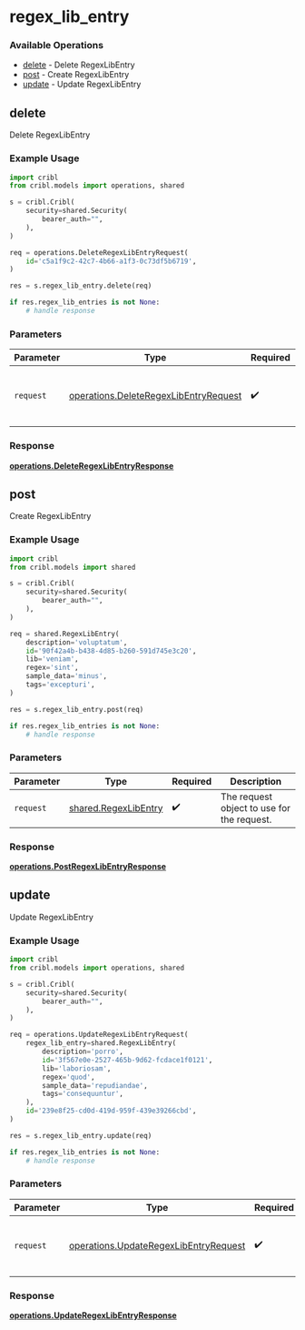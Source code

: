 # regex_lib_entry

### Available Operations

* [delete](#delete) - Delete RegexLibEntry
* [post](#post) - Create RegexLibEntry
* [update](#update) - Update RegexLibEntry

## delete

Delete RegexLibEntry

### Example Usage

```python
import cribl
from cribl.models import operations, shared

s = cribl.Cribl(
    security=shared.Security(
        bearer_auth="",
    ),
)

req = operations.DeleteRegexLibEntryRequest(
    id='c5a1f9c2-42c7-4b66-a1f3-0c73df5b6719',
)

res = s.regex_lib_entry.delete(req)

if res.regex_lib_entries is not None:
    # handle response
```

### Parameters

| Parameter                                                                                      | Type                                                                                           | Required                                                                                       | Description                                                                                    |
| ---------------------------------------------------------------------------------------------- | ---------------------------------------------------------------------------------------------- | ---------------------------------------------------------------------------------------------- | ---------------------------------------------------------------------------------------------- |
| `request`                                                                                      | [operations.DeleteRegexLibEntryRequest](../../models/operations/deleteregexlibentryrequest.md) | :heavy_check_mark:                                                                             | The request object to use for the request.                                                     |


### Response

**[operations.DeleteRegexLibEntryResponse](../../models/operations/deleteregexlibentryresponse.md)**


## post

Create RegexLibEntry

### Example Usage

```python
import cribl
from cribl.models import shared

s = cribl.Cribl(
    security=shared.Security(
        bearer_auth="",
    ),
)

req = shared.RegexLibEntry(
    description='voluptatum',
    id='90f42a4b-b438-4d85-b260-591d745e3c20',
    lib='veniam',
    regex='sint',
    sample_data='minus',
    tags='excepturi',
)

res = s.regex_lib_entry.post(req)

if res.regex_lib_entries is not None:
    # handle response
```

### Parameters

| Parameter                                                    | Type                                                         | Required                                                     | Description                                                  |
| ------------------------------------------------------------ | ------------------------------------------------------------ | ------------------------------------------------------------ | ------------------------------------------------------------ |
| `request`                                                    | [shared.RegexLibEntry](../../models/shared/regexlibentry.md) | :heavy_check_mark:                                           | The request object to use for the request.                   |


### Response

**[operations.PostRegexLibEntryResponse](../../models/operations/postregexlibentryresponse.md)**


## update

Update RegexLibEntry

### Example Usage

```python
import cribl
from cribl.models import operations, shared

s = cribl.Cribl(
    security=shared.Security(
        bearer_auth="",
    ),
)

req = operations.UpdateRegexLibEntryRequest(
    regex_lib_entry=shared.RegexLibEntry(
        description='porro',
        id='3f567e0e-2527-465b-9d62-fcdace1f0121',
        lib='laboriosam',
        regex='quod',
        sample_data='repudiandae',
        tags='consequuntur',
    ),
    id='239e8f25-cd0d-419d-959f-439e39266cbd',
)

res = s.regex_lib_entry.update(req)

if res.regex_lib_entries is not None:
    # handle response
```

### Parameters

| Parameter                                                                                      | Type                                                                                           | Required                                                                                       | Description                                                                                    |
| ---------------------------------------------------------------------------------------------- | ---------------------------------------------------------------------------------------------- | ---------------------------------------------------------------------------------------------- | ---------------------------------------------------------------------------------------------- |
| `request`                                                                                      | [operations.UpdateRegexLibEntryRequest](../../models/operations/updateregexlibentryrequest.md) | :heavy_check_mark:                                                                             | The request object to use for the request.                                                     |


### Response

**[operations.UpdateRegexLibEntryResponse](../../models/operations/updateregexlibentryresponse.md)**

